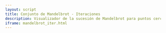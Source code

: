 ```yaml
---
layout: script
title: Conjunto de Mandelbrot - Iteraciones
description: Visualizador de la sucesión de Mandelbrot para puntos cercanos a 0. Cualquier sucesión que pase por fuera de la circunferencia roja (centro 0, radio 2) diverge. Los puntos cuya serie de Mandelbrot converge pertenecen al conjunto de Mandelbrot.
iframe: mandelbrot_iter.html
---
```

